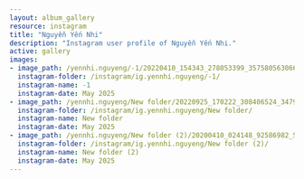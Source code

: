 ```yaml
---
layout: album_gallery
resource: instagram
title: "Nguyễn Yến Nhi"
description: "Instagram user profile of Nguyễn Yến Nhi."
active: gallery
images: 
- image_path: /yennhi.nguyeng/-1/20220410_154343_278053399_357580563066843_1359707325887893549_n.jpg
  instagram-folder: /instagram/ig.yennhi.nguyeng/-1/
  instagram-name: -1
  instagram-date: May 2025
- image_path: /yennhi.nguyeng/New folder/20220925_170222_308406524_3479445448954568_3001403124914190036_n.jpg
  instagram-folder: /instagram/ig.yennhi.nguyeng/New folder/
  instagram-name: New folder
  instagram-date: May 2025
- image_path: /yennhi.nguyeng/New folder (2)/20200410_024148_92586982_521554191776317_1305891752890849989_n.jpg
  instagram-folder: /instagram/ig.yennhi.nguyeng/New folder (2)/
  instagram-name: New folder (2)
  instagram-date: May 2025
---
```

